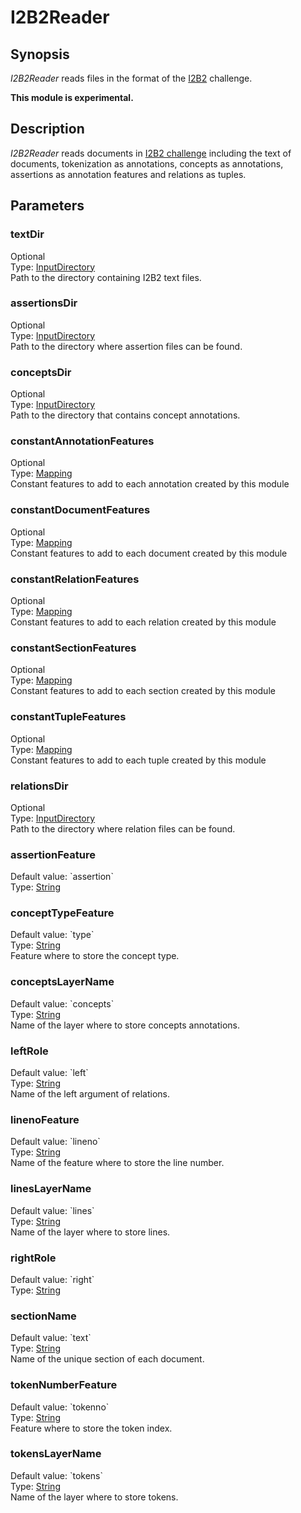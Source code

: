<h1 class="module">I2B2Reader</h1>

## Synopsis

*I2B2Reader* reads files in the format of the [I2B2]() challenge.

**This module is experimental.**

## Description

*I2B2Reader* reads documents in [I2B2 challenge]() including the text of documents, tokenization as annotations, concepts as annotations, assertions as annotation features and relations as tuples.

## Parameters

<a name="textDir">

### textDir

<div class="param-level param-level-optional">Optional
</div>
<div class="param-type">Type: <a href="../converter/fr.inra.maiage.bibliome.util.files.InputDirectory" class="converter">InputDirectory</a>
</div>
Path to the directory containing I2B2 text files.

<a name="assertionsDir">

### assertionsDir

<div class="param-level param-level-optional">Optional
</div>
<div class="param-type">Type: <a href="../converter/fr.inra.maiage.bibliome.util.files.InputDirectory" class="converter">InputDirectory</a>
</div>
Path to the directory where assertion files can be found.

<a name="conceptsDir">

### conceptsDir

<div class="param-level param-level-optional">Optional
</div>
<div class="param-type">Type: <a href="../converter/fr.inra.maiage.bibliome.util.files.InputDirectory" class="converter">InputDirectory</a>
</div>
Path to the directory that contains concept annotations.

<a name="constantAnnotationFeatures">

### constantAnnotationFeatures

<div class="param-level param-level-optional">Optional
</div>
<div class="param-type">Type: <a href="../converter/fr.inra.maiage.bibliome.alvisnlp.core.module.types.Mapping" class="converter">Mapping</a>
</div>
Constant features to add to each annotation created by this module

<a name="constantDocumentFeatures">

### constantDocumentFeatures

<div class="param-level param-level-optional">Optional
</div>
<div class="param-type">Type: <a href="../converter/fr.inra.maiage.bibliome.alvisnlp.core.module.types.Mapping" class="converter">Mapping</a>
</div>
Constant features to add to each document created by this module

<a name="constantRelationFeatures">

### constantRelationFeatures

<div class="param-level param-level-optional">Optional
</div>
<div class="param-type">Type: <a href="../converter/fr.inra.maiage.bibliome.alvisnlp.core.module.types.Mapping" class="converter">Mapping</a>
</div>
Constant features to add to each relation created by this module

<a name="constantSectionFeatures">

### constantSectionFeatures

<div class="param-level param-level-optional">Optional
</div>
<div class="param-type">Type: <a href="../converter/fr.inra.maiage.bibliome.alvisnlp.core.module.types.Mapping" class="converter">Mapping</a>
</div>
Constant features to add to each section created by this module

<a name="constantTupleFeatures">

### constantTupleFeatures

<div class="param-level param-level-optional">Optional
</div>
<div class="param-type">Type: <a href="../converter/fr.inra.maiage.bibliome.alvisnlp.core.module.types.Mapping" class="converter">Mapping</a>
</div>
Constant features to add to each tuple created by this module

<a name="relationsDir">

### relationsDir

<div class="param-level param-level-optional">Optional
</div>
<div class="param-type">Type: <a href="../converter/fr.inra.maiage.bibliome.util.files.InputDirectory" class="converter">InputDirectory</a>
</div>
Path to the directory where relation files can be found.

<a name="assertionFeature">

### assertionFeature

<div class="param-level param-level-default-value">Default value: `assertion`
</div>
<div class="param-type">Type: <a href="../converter/java.lang.String" class="converter">String</a>
</div>


<a name="conceptTypeFeature">

### conceptTypeFeature

<div class="param-level param-level-default-value">Default value: `type`
</div>
<div class="param-type">Type: <a href="../converter/java.lang.String" class="converter">String</a>
</div>
Feature where to store the concept type.

<a name="conceptsLayerName">

### conceptsLayerName

<div class="param-level param-level-default-value">Default value: `concepts`
</div>
<div class="param-type">Type: <a href="../converter/java.lang.String" class="converter">String</a>
</div>
Name of the layer where to store concepts annotations.

<a name="leftRole">

### leftRole

<div class="param-level param-level-default-value">Default value: `left`
</div>
<div class="param-type">Type: <a href="../converter/java.lang.String" class="converter">String</a>
</div>
Name of the left argument of relations.

<a name="linenoFeature">

### linenoFeature

<div class="param-level param-level-default-value">Default value: `lineno`
</div>
<div class="param-type">Type: <a href="../converter/java.lang.String" class="converter">String</a>
</div>
Name of the feature where to store the line number.

<a name="linesLayerName">

### linesLayerName

<div class="param-level param-level-default-value">Default value: `lines`
</div>
<div class="param-type">Type: <a href="../converter/java.lang.String" class="converter">String</a>
</div>
Name of the layer where to store lines.

<a name="rightRole">

### rightRole

<div class="param-level param-level-default-value">Default value: `right`
</div>
<div class="param-type">Type: <a href="../converter/java.lang.String" class="converter">String</a>
</div>


<a name="sectionName">

### sectionName

<div class="param-level param-level-default-value">Default value: `text`
</div>
<div class="param-type">Type: <a href="../converter/java.lang.String" class="converter">String</a>
</div>
Name of the unique section of each document.

<a name="tokenNumberFeature">

### tokenNumberFeature

<div class="param-level param-level-default-value">Default value: `tokenno`
</div>
<div class="param-type">Type: <a href="../converter/java.lang.String" class="converter">String</a>
</div>
Feature where to store the token index.

<a name="tokensLayerName">

### tokensLayerName

<div class="param-level param-level-default-value">Default value: `tokens`
</div>
<div class="param-type">Type: <a href="../converter/java.lang.String" class="converter">String</a>
</div>
Name of the layer where to store tokens.

